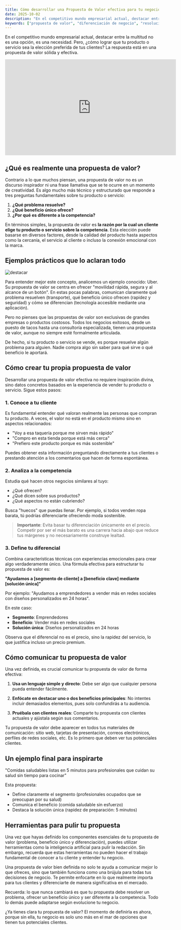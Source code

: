 ```yaml
---
title: Cómo desarrollar una Propuesta de Valor efectiva para tu negocio
date: 2025-10-02
description: "En el competitivo mundo empresarial actual, destacar entre la multitud no es una opción, es una necesidad. Pero, ¿cómo lograr que tu producto o servicio sea la elección preferida de tus clientes? La respuesta está en una propuesta de valor sólida y efectiva."
keywords: ["propuesta de valor", "diferenciación de negocio", "resolución de problemas", "beneficio único", "análisis de competencia", "segmentación de clientes", "comunicación efectiva", "valor diferencial", "estrategia empresarial", "posicionamiento de marca"]
---
```




En el competitivo mundo empresarial actual, destacar entre la multitud no es una opción, es una necesidad. Pero, ¿cómo lograr que tu producto o servicio sea la elección preferida de tus clientes? La respuesta está en una propuesta de valor sólida y efectiva.

<iframe width="560" height="315" src="https://www.youtube.com/embed/jryYyrx7n4Y?si=lTXE9YtbPp2lRAxZ" title="YouTube video player" frameborder="0" allow="accelerometer; autoplay; clipboard-write; encrypted-media; gyroscope; picture-in-picture; web-share" referrerpolicy="strict-origin-when-cross-origin" allowfullscreen></iframe>





## ¿Qué es realmente una propuesta de valor?

Contrario a lo que muchos piensan, una propuesta de valor no es un discurso inspirador ni una frase llamativa que se te ocurre en un momento de creatividad. Es algo mucho más técnico y estructurado que responde a tres preguntas fundamentales sobre tu producto o servicio:

1. **¿Qué problema resuelve?**
2. **¿Qué beneficio único ofrece?**
3. **¿Por qué es diferente a la competencia?**

En términos simples, la propuesta de valor es **la razón por la cual un cliente elige tu producto o servicio sobre la competencia**. Esta elección puede basarse en diversos factores, desde la calidad del producto hasta aspectos como la cercanía, el servicio al cliente o incluso la conexión emocional con la marca.

## Ejemplos prácticos que lo aclaran todo
![destacar](http://bengar.com/blog/wp-content/uploads/destacar-color-lapiz.jpeg)

Para entender mejor este concepto, analicemos un ejemplo conocido: Uber. Su propuesta de valor se centra en ofrecer "movilidad rápida, segura y al alcance de un botón". En estas pocas palabras, comunican claramente qué problema resuelven (transporte), qué beneficio único ofrecen (rapidez y seguridad) y cómo se diferencian (tecnología accesible mediante una aplicación).

Pero no pienses que las propuestas de valor son exclusivas de grandes empresas o productos costosos. Todos los negocios exitosos, desde un puesto de tacos hasta una consultoría especializada, tienen una propuesta de valor, aunque no siempre esté formalmente articulada.

De hecho, si tu producto o servicio se vende, es porque resuelve algún problema para alguien. Nadie compra algo sin saber para qué sirve o qué beneficio le aportará.

## Cómo crear tu propia propuesta de valor

Desarrollar una propuesta de valor efectiva no requiere inspiración divina, sino datos concretos basados en la experiencia de vender tu producto o servicio. Sigue estos pasos:

### 1. Conoce a tu cliente

Es fundamental entender qué valoran realmente las personas que compran tu producto. A veces, el valor no está en el producto mismo sino en aspectos relacionados:

- "Voy a esa taquería porque me sirven más rápido"
- "Compro en esta tienda porque está más cerca"
- "Prefiero este producto porque es más sostenible"

Puedes obtener esta información preguntando directamente a tus clientes o prestando atención a los comentarios que hacen de forma espontánea.

### 2. Analiza a la competencia

Estudia qué hacen otros negocios similares al tuyo:
- ¿Qué ofrecen?
- ¿Qué dicen sobre sus productos?
- ¿Qué aspectos no están cubriendo?

Busca "huecos" que puedas llenar. Por ejemplo, si todos venden ropa barata, tú podrías diferenciarte ofreciendo moda sostenible.

> **Importante**: Evita basar tu diferenciación únicamente en el precio. Competir por ser el más barato es una carrera hacia abajo que reduce tus márgenes y no necesariamente construye lealtad.

### 3. Define tu diferencial

Combina características técnicas con experiencias emocionales para crear algo verdaderamente único. Una fórmula efectiva para estructurar tu propuesta de valor es:

**"Ayudamos a [segmento de cliente] a [beneficio clave] mediante [solución única]"**

Por ejemplo: "Ayudamos a emprendedores a vender más en redes sociales con diseños personalizados en 24 horas".

En este caso:
- **Segmento**: Emprendedores
- **Beneficio**: Vender más en redes sociales
- **Solución única**: Diseños personalizados en 24 horas

Observa que el diferencial no es el precio, sino la rapidez del servicio, lo que justifica incluso un precio premium.

## Cómo comunicar tu propuesta de valor

Una vez definida, es crucial comunicar tu propuesta de valor de forma efectiva:

1. **Usa un lenguaje simple y directo**: Debe ser algo que cualquier persona pueda entender fácilmente.

2. **Enfócate en destacar uno o dos beneficios principales**: No intentes incluir demasiados elementos, pues solo confundirás a tu audiencia.

3. **Pruébala con clientes reales**: Comparte tu propuesta con clientes actuales y ajústala según sus comentarios.

Tu propuesta de valor debe aparecer en todos tus materiales de comunicación: sitio web, tarjetas de presentación, correos electrónicos, perfiles de redes sociales, etc. Es lo primero que deben ver tus potenciales clientes.

## Un ejemplo final para inspirarte

"Comidas saludables listas en 5 minutos para profesionales que cuidan su salud sin tiempo para cocinar"

Esta propuesta:
- Define claramente el segmento (profesionales ocupados que se preocupan por su salud)
- Comunica el beneficio (comida saludable sin esfuerzo)
- Destaca la solución única (rapidez de preparación: 5 minutos)

## Herramientas para pulir tu propuesta

Una vez que hayas definido los componentes esenciales de tu propuesta de valor (problema, beneficio único y diferenciación), puedes utilizar herramientas como la inteligencia artificial para pulir la redacción. Sin embargo, recuerda que estas herramientas no pueden hacer el trabajo fundamental de conocer a tu cliente y entender tu negocio.



Una propuesta de valor bien definida no solo te ayuda a comunicar mejor lo que ofreces, sino que también funciona como una brújula para todas tus decisiones de negocio. Te permite enfocarte en lo que realmente importa para tus clientes y diferenciarte de manera significativa en el mercado.

Recuerda: lo que nunca cambiará es que tu propuesta debe resolver un problema, ofrecer un beneficio único y ser diferente a la competencia. Todo lo demás puede adaptarse según evolucione tu negocio.

¿Ya tienes clara tu propuesta de valor? El momento de definirla es ahora, porque sin ella, tu negocio es solo uno más en el mar de opciones que tienen tus potenciales clientes.